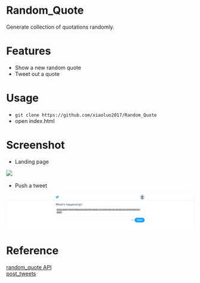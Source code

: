 # Random_Quote
Generate collection of quotations randomly.

# Features
* Show a new random quote
* Tweet out a quote

# Usage
* ```git clone https://github.com/xiaoluo2017/Random_Quote```
* open index.html

# Screenshot
* Landing page<br>
<img src="https://github.com/xiaoluo2017/Random_Quote/blob/master/images/index.png"/>

* Push a tweet<br>
<img src="https://github.com/xiaoluo2017/Random_Quote/blob/master/images/push_tweets.PNG"/>

# Reference
[random_quote API](https://forismatic.com/en/api/)<br>
[post_tweets](https://stackoverflow.com/questions/7760662/how-to-send-tweet-to-twitter-with-jquery-inside-my-site)
